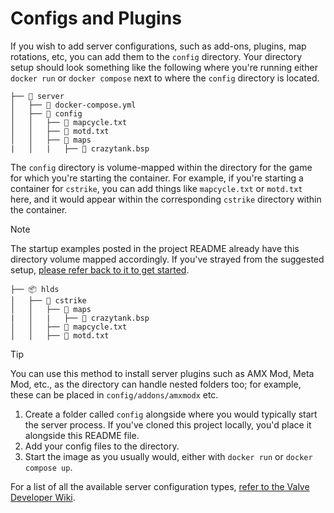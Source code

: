 # Configs and Plugins

If you wish to add server configurations, such as add-ons, plugins, map rotations, etc, you can add them to the `config` directory. Your directory setup should look something like the following where you're running either `docker run` or `docker compose` next to where the `config` directory is located.

```
├── 📂 server
│   ├── 📜 docker-compose.yml
│   ├── 📂 config
│   │   ├── 📜 mapcycle.txt
│   │   ├── 📜 motd.txt
│   │   ├── 📂 maps
|   │   |   ├── 📜 crazytank.bsp
```


The `config` directory is volume-mapped within the directory for the game for which you're starting the container. For example, if you're starting a container for `cstrike`, you can add things like `mapcycle.txt` or `motd.txt` here, and it would appear within the corresponding `cstrike` directory within the container.

> [!NOTE]  
> The startup examples posted in the project README already have this directory volume mapped accordingly. If you've strayed from the suggested setup, [please refer back to it to get started](../../README.md).

```
├── 📦 hlds
│   ├── 📂 cstrike
│   │   ├── 📂 maps
|   │   |   ├── 📜 crazytank.bsp
│   │   ├── 📜 mapcycle.txt
│   │   ├── 📜 motd.txt
```

> [!TIP]  
> You can use this method to install server plugins such as AMX Mod, Meta Mod, etc., as the directory can handle nested folders too; for example, these can be placed in `config/addons/amxmodx` etc.

1. Create a folder called `config` alongside where you would typically start the server process. If you've cloned this project locally, you'd place it alongside this README file.
2. Add your config files to the directory.
3. Start the image as you usually would, either with `docker run` or `docker compose up`.

For a list of all the available server configuration types, [refer to the Valve Developer Wiki](https://developer.valvesoftware.com/wiki/Main_Page).
